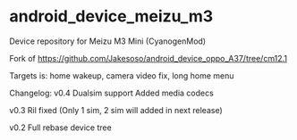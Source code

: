 # android_device_meizu_m3
Device repository for Meizu M3 Mini (CyanogenMod)

Fork of https://github.com/Jakesoso/android_device_oppo_A37/tree/cm12.1

Targets is: home wakeup, camera video fix, long home menu

Changelog:
v0.4
Dualsim support
Added media codecs

v0.3
Ril fixed (Only 1 sim, 2 sim will added in next release)

v0.2
Full rebase device tree
